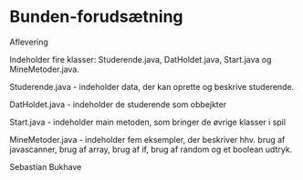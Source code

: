 # Bunden-forudsætning
Aflevering

Indeholder fire klasser: Studerende.java, DatHoldet.java, Start.java og MineMetoder.java.

Studerende.java - indeholder data, der kan oprette og beskrive studerende.

DatHoldet.java - indeholder de studerende som obbejkter

Start.java - indeholder main metoden, som bringer de øvrige klasser i spil

MineMetoder.java - indeholder fem eksempler, der beskriver hhv. brug af javascanner, brug af array, brug af if, brug af random og et boolean udtryk.

Sebastian Bukhave
